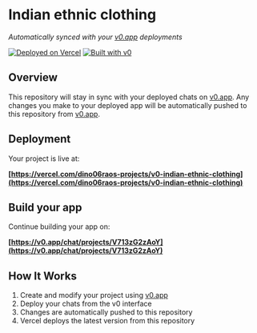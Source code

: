 # Indian ethnic clothing

*Automatically synced with your [v0.app](https://v0.app) deployments*

[![Deployed on Vercel](https://img.shields.io/badge/Deployed%20on-Vercel-black?style=for-the-badge&logo=vercel)](https://vercel.com/dino06raos-projects/v0-indian-ethnic-clothing)
[![Built with v0](https://img.shields.io/badge/Built%20with-v0.app-black?style=for-the-badge)](https://v0.app/chat/projects/V713zG2zAoY)

## Overview

This repository will stay in sync with your deployed chats on [v0.app](https://v0.app).
Any changes you make to your deployed app will be automatically pushed to this repository from [v0.app](https://v0.app).

## Deployment

Your project is live at:

**[https://vercel.com/dino06raos-projects/v0-indian-ethnic-clothing](https://vercel.com/dino06raos-projects/v0-indian-ethnic-clothing)**

## Build your app

Continue building your app on:

**[https://v0.app/chat/projects/V713zG2zAoY](https://v0.app/chat/projects/V713zG2zAoY)**

## How It Works

1. Create and modify your project using [v0.app](https://v0.app)
2. Deploy your chats from the v0 interface
3. Changes are automatically pushed to this repository
4. Vercel deploys the latest version from this repository